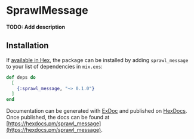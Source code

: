 # SprawlMessage

**TODO: Add description**

## Installation

If [available in Hex](https://hex.pm/docs/publish), the package can be installed
by adding `sprawl_message` to your list of dependencies in `mix.exs`:

```elixir
def deps do
  [
    {:sprawl_message, "~> 0.1.0"}
  ]
end
```

Documentation can be generated with [ExDoc](https://github.com/elixir-lang/ex_doc)
and published on [HexDocs](https://hexdocs.pm). Once published, the docs can
be found at [https://hexdocs.pm/sprawl_message](https://hexdocs.pm/sprawl_message).

